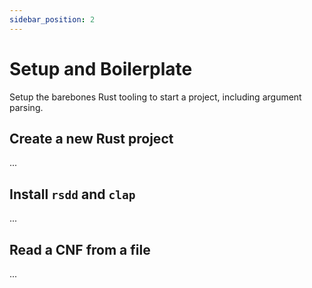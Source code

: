 ```yaml
---
sidebar_position: 2
---
```


# Setup and Boilerplate

Setup the barebones Rust tooling to start a project, including argument parsing.

## Create a new Rust project

...

## Install `rsdd` and `clap`

...

## Read a CNF from a file

...
